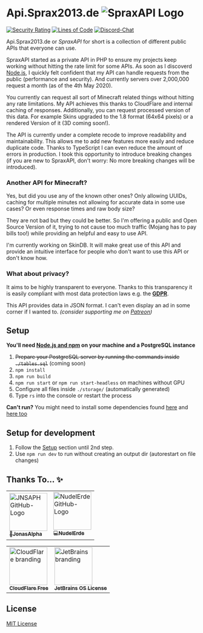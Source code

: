 # Api.Sprax2013.de ![SpraxAPI Logo](https://cdn.discordapp.com/attachments/611940958568841227/684744018990727178/SpraxAPI-48px.png)
[![Security Rating](https://sonarcloud.io/api/project_badges/measure?project=Sprax2013_Api.Sprax2013.de&metric=security_rating)](https://sonarcloud.io/dashboard?id=Sprax2013_Api.Sprax2013.de)
[![Lines of Code](https://sonarcloud.io/api/project_badges/measure?project=Sprax2013_Api.Sprax2013.de&metric=ncloc)](https://sonarcloud.io/dashboard?id=Sprax2013_Api.Sprax2013.de)
[![Discord-Chat](https://img.shields.io/discord/344982818863972352?label=Discord&logo=discord&logoColor=white)](https://sprax.me/discord)


Api.Sprax2013.de or *SpraxAPI* for short is a collection of different public APIs that everyone can use.

SpraxAPI started as a private API in PHP to ensure my projects keep working without hitting the rate limit for some APIs. As soon as I discoverd [Node.js](https://nodejs.org/), I quickly felt confident that my API can handle requests from the public (performance and security). And currently servers over 2,000,000 request a month (as of the 4th May 2020).

You currently can request all sort of Minecraft related things without hitting any rate limitations.
My API achieves this thanks to CloudFlare and internal caching of responses. Additionally, you can request processed version of this data. For example Skins upgraded to the 1.8 format (64x64 pixels) or a rendered Version of it (3D coming soon!).

The API is currently under a complete recode to improve readability and maintainability. This allows me to add new features more easily and reduce duplicate code. Thanks to TypeScript I can even reduce the amount of errors in production. I took this opportunity to introduce breaking changes (if you are new to SpraxAPI, don't worry: No more breaking changes will be introduced).

### Another API for Minecraft?
Yes, but did you use any of the known other ones? Only allowing UUIDs, caching for multiple minutes not allowing for accurate data in some use cases? Or even response times and raw body size?

They are not bad but they could be better. So I'm offering a public and Open Source Version of it, trying to not cause too much traffic (Mojang has to pay bills too!) while providing an helpful and easy to use API.

I'm currently working on SkinDB. It will make great use of this API and provide an intuitive interface for people who don't want to use this API or don't know how.


### What about privacy?
It aims to be highly transparent to everyone.
Thanks to this transparency it is easily compliant with most data protection laws e.g. the **[GDPR](https://en.wikipedia.org/wiki/General_Data_Protection_Regulation)**.

This API provides data in JSON format. I can't even display an ad in some corner if I wanted to. *(consider supporting me on [Patreon](https://www.patreon.com/bePatron?u=11714503&redirect_uri=https%3A%2F%2Fgithub.com%2FSprax2013%2FApi.Sprax2013.de))*


## Setup
**You'll need [Node.js and npm](https://nodejs.org/en/download/package-manager/) on your machine and a PostgreSQL instance**

1. ~~Prepare your PostgreSQL server by running the commands inside `./tables.sql`~~ (coming soon)
2. `npm install`
3. `npm run build`
4. `npm run start` or `npm run start-headless` on machines without GPU
4. Configure all files inside `./storage/` (automatically generated)
6. Type `rs` into the console or restart the process

<b>Can't run?</b> You might need to install some dependencies found [here](https://github.com/stackgl/headless-gl#system-dependencies) and [here too](https://github.com/stackgl/headless-gl#how-can-headless-gl-be-used-on-a-headless-linux-machine)

## Setup for development
1. Follow the [Setup](#setup) section until 2nd step.
2. Use `npm run dev` to run without creating an output dir (autorestart on file changes)

## Thanks To... ✨
<table>
  <tr>
    <td>
      <a href="https://github.com/JNSAPH" title="Made and helped with design related stuff">
        <img src="https://avatars3.githubusercontent.com/u/35976079" width="100px" alt="JNSAPH GitHub-Logo"><!--
        --><br><!--
        --><sub>🎨<b>JonasAlpha</b></sub>
      </a>
    </td>
    <td>
      <a href="https://github.com/NudelErde" title="Made 3D rendering possible">
        <img src="https://avatars3.githubusercontent.com/u/37987062" width="100px" alt="NudelErde GitHub-Logo"><!--
        --><br><!--
        --><sub>💻<b>NudelErde</b></sub>
      </a>
    </td>
  </tr>
</table>

<table>
  <tr>
    <td>
      <a href="https://www.cloudflare.com/" title="Improve API Performance and Security">
        <img src="https://www.cloudflare.com/img/logo-cloudflare-dark.svg" width="100px" alt="CloudFlare branding"><!--
        --><br><!--
        --><sub><b>CloudFlare Free</b></sub>
      </a>
    </td>
    <td>
      <a href="https://www.jetbrains.com/" title="Provide greate Tools/IDEs to use">
        <img src="https://i.imgur.com/RISnfij.png" width="100px"  alt="JetBrains branding"><!--
        --><br><!--
        --><sub><b>JetBrains OS License</b></sub>
      </a>
    </td>
  </tr>
</table>

## License
[MIT License](./LICENSE)
